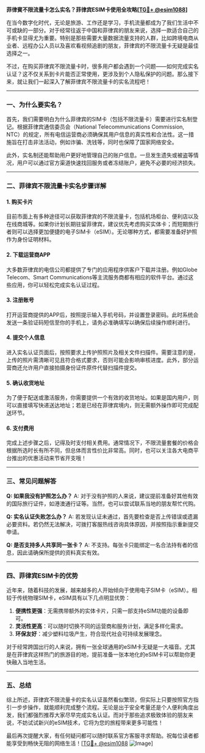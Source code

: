 **菲律賓不限流量卡怎么实名？菲律宾ESIM卡使用全攻略[[TG💪+ @esim1088](https://t.me/s/esim1088)]**

在当今数字化时代，无论是旅游、工作还是学习，手机流量都成为了我们生活中不可或缺的一部分。对于经常往返于中国和菲律宾的朋友来说，选择一款适合自己的手机卡显得尤为重要。特别是那些需要大量数据流量支持的人群，比如跨境电商从业者、远程办公人员以及喜欢看视频追剧的朋友，菲律宾的不限流量卡无疑是最佳选择之一。

不过，在购买菲律宾不限流量卡时，很多用户都会遇到一个问题——如何完成实名认证？这不仅关系到卡片能否正常使用，更涉及到个人隐私保护的问题。那么接下来，就让我们一起深入了解菲律宾不限流量卡的实名流程吧！

---

### 一、为什么要实名？

首先，我们需要明白为什么菲律宾的SIM卡（包括不限流量卡）需要进行实名制登记。根据菲律宾通信委员会（National Telecommunications Commission, NTC）的规定，所有电信运营商必须确保其用户信息的真实性和合法性。这一措施旨在打击非法活动，例如诈骗、洗钱等，同时也保障了国家网络安全。

此外，实名制还能帮助用户更好地管理自己的账户信息。一旦发生遗失或被盗等情况，用户可以通过官方渠道快速找回服务或者冻结账户，避免不必要的经济损失。

---

### 二、菲律宾不限流量卡实名步骤详解

#### 1. 购买卡片
目前市面上有多种途径可以获取菲律宾的不限流量卡，包括机场柜台、便利店以及在线商城等。如果你计划长期驻留菲律宾，建议优先考虑购买实体卡；而短期旅行者则可以选择更加便捷的电子SIM卡（eSIM）。无论哪种方式，都需要准备好护照作为身份证明材料。

#### 2. 下载运营商APP
大多数菲律宾的电信公司都提供了专门的应用程序供客户下载并注册。例如Globe Telecom、Smart Communications等主流服务商都有相应的软件平台。通过这些应用，你可以轻松完成实名认证过程。

#### 3. 注册账号
打开运营商提供的APP后，按照提示输入手机号码，并设置登录密码。此时系统会发送一条验证码短信至你的手机上，请务必准确填写以确保后续操作顺利进行。

#### 4. 提交个人信息
进入实名认证页面后，按照要求上传护照照片及相关文件扫描件。需要注意的是，上传的照片需清晰可见且符合格式要求，否则可能会影响审核进度。此外，部分运营商还允许用户直接拍摄身份证件原件代替扫描件提交。

#### 5. 确认收货地址
为了便于配送或激活服务，你需要提供一个有效的收货地址。如果是国内用户，则可以直接填写快递送达地址；若是已经在菲律宾境内，则无需额外操作即可完成配送环节。

#### 6. 支付费用
完成上述步骤之后，记得及时支付相关费用。通常情况下，不限流量套餐的价格会根据所选时长有所不同，但总体而言性价比非常高。同时，也可以关注各大电商平台推出的优惠活动来节省开支哦！

---

### 三、常见问题解答

**Q: 如果我没有护照怎么办？**
A: 对于没有护照的人来说，建议提前准备好其他有效的国际旅行证件，如港澳通行证等。当然，也可以尝试联系当地的朋友帮忙代购。

**Q: 实名认证失败怎么办？**
A: 若发现认证未通过，首先要检查是否上传错误或遗漏必要资料。若仍然无法解决，可拨打客服热线咨询具体原因，并按照指示重新提交申请。

**Q: 是否支持多人共享同一张卡？**
A: 不支持。每张卡只能绑定一名合法持有者的信息，因此请确保所提供的资料真实有效。

---

### 四、菲律宾ESIM卡的优势

近年来，随着科技的发展，越来越多的人开始倾向于使用电子SIM卡（eSIM）。相较于传统物理SIM卡，eSIM具有以下几点明显优势：

1. **便携性更强**：无需携带额外的实体卡片，只需一部支持eSIM功能的设备即可。
2. **灵活性更高**：可以随时切换不同的运营商和服务计划，满足多样化需求。
3. **环保友好**：减少塑料垃圾产生，符合现代社会可持续发展理念。

对于经常跨国出行的人来说，拥有一张全球通用的eSIM卡无疑是一大福音。尤其是在菲律宾这样热门的旅游目的地，提前准备一张本地化的eSIM卡可以帮助你更快融入当地生活。

---

### 五、总结

综上所述，菲律宾不限流量卡的实名认证虽然看似繁琐，但实际上只要按照官方指引一步步操作，就能顺利完成整个流程。无论是出于安全考量还是个人便利角度出发，我们都强烈推荐大家尽早完成实名认证。而对于那些追求极致体验的朋友来说，不妨试试新兴的eSIM技术，它将为您的旅程带来更多可能性！

最后再次提醒大家，有任何疑问都可以随时联系官方客服寻求帮助。祝每位读者都能享受到畅快无阻的网络生活！[[TG💪+ @esim1088](https://t.me/s/esim1088) ![Image](https://i.postimg.cc/4NQfJmqS/Snipaste-2025-05-13-00-14-12.png)]